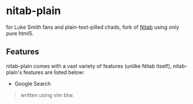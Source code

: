 # nitab-plain
for Luke Smith fans and plain-text-pilled chads, fork of [Nitab](https://github.com/nimaaskarian/nitab) using only pure html5.

## Features
nitab-plain comes with a vast variety of features (unlike Nitab itself), nitab-plain's features are listed below:  
- Google Search

> written using vim btw.
